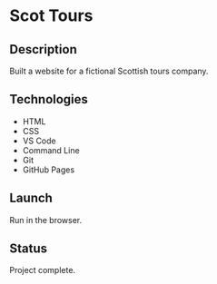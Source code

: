 # Scot Tours

## Description
Built a website for a fictional Scottish tours company.

## Technologies
+ HTML
+ CSS
+ VS Code
+ Command Line
+ Git
+ GitHub Pages

## Launch
Run in the browser.

## Status
Project complete.